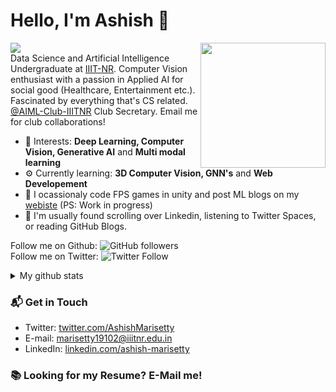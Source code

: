 # Hello, I'm Ashish 👋
<img align='right' src='https://media.giphy.com/media/bcKmIWkUMCjVm/giphy.gif' width='200"'>

[![](https://komarev.com/ghpvc/?username=ashish013&color=orange&label=Visitors)](https://github.com/antonkomarev/github-profile-views-counter)  
Data Science and Artificial Intelligence Undergraduate at [IIIT-NR](https://www.iiitnr.ac.in/). Computer Vision enthusiast with a passion in Applied AI for social good (Healthcare, Entertainment etc.). Fascinated by everything that's CS related. [@AIML-Club-IIITNR](https://github.com/AIML-Club-IIITNR) Club Secretary. Email me for club collaborations!

<!--- - 🔭 Bachelor's degree in **Data Science and Artificial Intelligence** at IIIT-NR ---> 
- 🌱 Interests: **Deep Learning, Computer Vision, Generative AI** and **Multi modal learning**
- ⚙️ Currently learning: **3D Computer Vision, GNN's** and **Web Developement**
- 👯 I ocassionaly code FPS games in unity and post ML blogs on my [webiste](https://ashish013.github.io/) (PS: Work in progress)
- 💬 I'm usually found scrolling over Linkedin, listening to Twitter Spaces, or reading GitHub Blogs.

Follow me on Github: ![GitHub followers](https://img.shields.io/github/followers/Ashish013?label=Follow&style=social)  
Follow me on Twitter: ![Twitter Follow](https://img.shields.io/twitter/follow/AshishMarisetty?label=Follow&style=social)  

<details>
  <summary>My github stats</summary>
  &nbsp;&nbsp;&nbsp;&nbsp;<img src="https://github-readme-stats.vercel.app/api?username=Ashish013">
</details>  


### 📬 Get in Touch

- Twitter: [twitter.com/AshishMarisetty](https://twitter.com/AshishMarisetty)
- E-mail: marisetty19102@iiitnr.edu.in
- LinkedIn: [linkedin.com/ashish-marisetty](https://www.linkedin.com/in/ashish-marisetty-72136b191/)

### 📚 Looking for my Resume? E-Mail me!
<!--- ![Ashish Marisetty's github stats](https://github-readme-stats.vercel.app/api?username=Ashish013&show_icons=true&hide_border=true) ---> 

